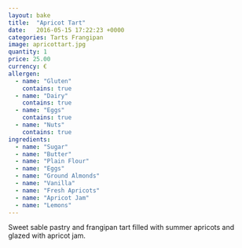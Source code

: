 ```yaml
---
layout: bake
title:  "Apricot Tart"
date:   2016-05-15 17:22:23 +0000
categories: Tarts Frangipan
image: apricottart.jpg
quantity: 1
price: 25.00
currency: €
allergen:
  - name: "Gluten"
    contains: true
  - name: "Dairy"
    contains: true
  - name: "Eggs"
    contains: true
  - name: "Nuts"
    contains: true
ingredients:
  - name: "Sugar"
  - name: "Butter"
  - name: "Plain Flour"
  - name: "Eggs"
  - name: "Ground Almonds"
  - name: "Vanilla"
  - name: "Fresh Apricots"
  - name: "Apricot Jam"
  - name: "Lemons"
---
```

Sweet sable pastry and frangipan tart filled with summer apricots and glazed with apricot jam.
